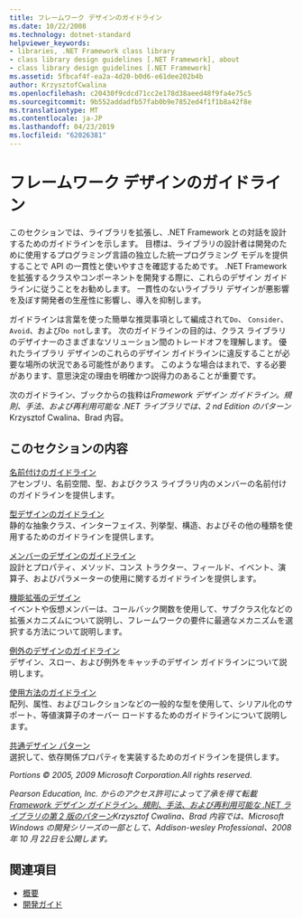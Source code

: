 ```yaml
---
title: フレームワーク デザインのガイドライン
ms.date: 10/22/2008
ms.technology: dotnet-standard
helpviewer_keywords:
- libraries, .NET Framework class library
- class library design guidelines [.NET Framework], about
- class library design guidelines [.NET Framework]
ms.assetid: 5fbcaf4f-ea2a-4d20-b0d6-e61dee202b4b
author: KrzysztofCwalina
ms.openlocfilehash: c20430f9cdcd71cc2e178d38aeed48f9fa4e75c5
ms.sourcegitcommit: 9b552addadfb57fab0b9e7852ed4f1f1b8a42f8e
ms.translationtype: MT
ms.contentlocale: ja-JP
ms.lasthandoff: 04/23/2019
ms.locfileid: "62026381"
---
```

# <a name="framework-design-guidelines"></a>フレームワーク デザインのガイドライン
このセクションでは、ライブラリを拡張し、.NET Framework との対話を設計するためのガイドラインを示します。 目標は、ライブラリの設計者は開発のために使用するプログラミング言語の独立した統一プログラミング モデルを提供することで API の一貫性と使いやすさを確認するためです。 .NET Framework を拡張するクラスやコンポーネントを開発する際に、これらのデザイン ガイドラインに従うことをお勧めします。 一貫性のないライブラリ デザインが悪影響を及ぼす開発者の生産性に影響し、導入を抑制します。  
  
 ガイドラインは言葉を使った簡単な推奨事項として編成されて`Do`、 `Consider`、 `Avoid`、および`Do not`します。 次のガイドラインの目的は、クラス ライブラリのデザイナーのさまざまなソリューション間のトレードオフを理解します。 優れたライブラリ デザインのこれらのデザイン ガイドラインに違反することが必要な場所の状況である可能性があります。 このような場合はまれで、する必要があります、意思決定の理由を明確かつ説得力のあることが重要です。  
  
 次のガイドライン、ブックからの抜粋は*Framework デザイン ガイドライン。規則、手法、および再利用可能な .NET ライブラリでは、2 nd Edition のパターン*Krzysztof Cwalina、Brad 内容。  
  
## <a name="in-this-section"></a>このセクションの内容  
 [名前付けのガイドライン](../../../docs/standard/design-guidelines/naming-guidelines.md)  
 アセンブリ、名前空間、型、およびクラス ライブラリ内のメンバーの名前付けのガイドラインを提供します。  
  
 [型デザインのガイドライン](../../../docs/standard/design-guidelines/type.md)  
 静的な抽象クラス、インターフェイス、列挙型、構造、およびその他の種類を使用するためのガイドラインを提供します。  
  
 [メンバーのデザインのガイドライン](../../../docs/standard/design-guidelines/member.md)  
 設計とプロパティ、メソッド、コンス トラクター、フィールド、イベント、演算子、およびパラメーターの使用に関するガイドラインを提供します。  
  
 [機能拡張のデザイン](../../../docs/standard/design-guidelines/designing-for-extensibility.md)  
 イベントや仮想メンバーは、コールバック関数を使用して、サブクラス化などの拡張メカニズムについて説明し、フレームワークの要件に最適なメカニズムを選択する方法について説明します。  
  
 [例外のデザインのガイドライン](../../../docs/standard/design-guidelines/exceptions.md)  
 デザイン、スロー、および例外をキャッチのデザイン ガイドラインについて説明します。  
  
 [使用方法のガイドライン](../../../docs/standard/design-guidelines/usage-guidelines.md)  
 配列、属性、およびコレクションなどの一般的な型を使用して、シリアル化のサポート、等値演算子のオーバー ロードするためのガイドラインについて説明します。  
  
 [共通デザイン パターン](../../../docs/standard/design-guidelines/common-design-patterns.md)  
 選択して、依存関係プロパティを実装するためのガイドラインを提供します。  
  
 *Portions © 2005, 2009 Microsoft Corporation.All rights reserved.*  
  
 *Pearson Education, Inc. からのアクセス許可によって了承を得て転載[Framework デザイン ガイドライン。規則、手法、および再利用可能な .NET ライブラリの第 2 版のパターン](https://www.informit.com/store/framework-design-guidelines-conventions-idioms-and-9780321545619)Krzysztof Cwalina、Brad 内容では、Microsoft Windows の開発シリーズの一部として、Addison-wesley Professional、2008 年 10 月 22日を公開します。*  
  
## <a name="see-also"></a>関連項目

- [概要](../../../docs/framework/get-started/overview.md)
- [開発ガイド](../../../docs/framework/development-guide.md)
